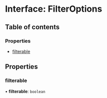 # Interface: FilterOptions

## Table of contents

### Properties

- [filterable](FilterOptions.md#filterable)

## Properties

### filterable

• **filterable**: `boolean`
